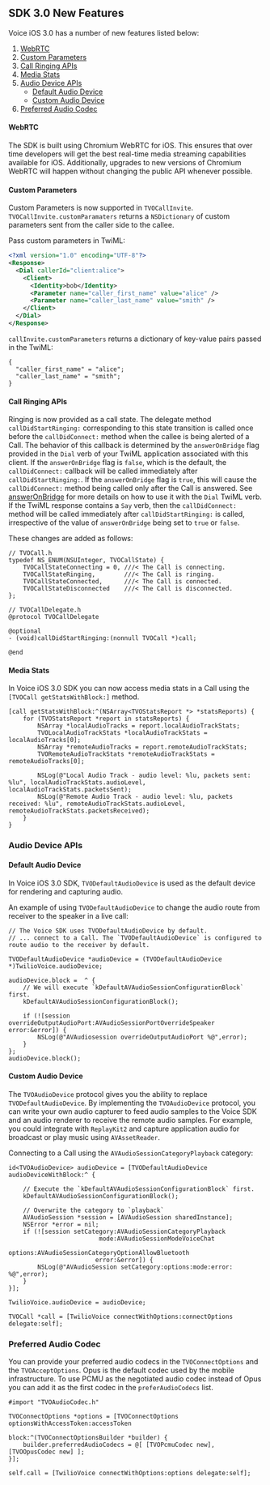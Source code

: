 ## SDK 3.0 New Features
Voice iOS 3.0 has a number of new features listed below:

1. [WebRTC](#webrtc)
2. [Custom Parameters](#custom-parameters)
3. [Call Ringing APIs](#call-ringing-apis)
4. [Media Stats](#media-stats)
5. [Audio Device APIs](#audio-device-apis)
    * [Default Audio Device](#default-audio-device)
    * [Custom Audio Device](#custom-audio-device)
6. [Preferred Audio Codec](#preferred-audio-codec)

#### <a name="webrtc"></a>WebRTC
The SDK is built using Chromium WebRTC for iOS. This ensures that over time developers will get the best real-time media streaming capabilities available for iOS. Additionally, upgrades to new versions of Chromium WebRTC will happen without changing the public API whenever possible.

#### <a name="custom-parameters"></a>Custom Parameters
Custom Parameters is now supported in `TVOCallInvite`. `TVOCallInvite.customParamaters` returns a `NSDictionary` of custom parameters sent from the caller side to the callee.

Pass custom parameters in TwiML:

```.xml
<?xml version="1.0" encoding="UTF-8"?>
<Response>
  <Dial callerId="client:alice">
    <Client>
      <Identity>bob</Identity>
      <Parameter name="caller_first_name" value="alice" />
      <Parameter name="caller_last_name" value="smith" />
    </Client>
  </Dial>
</Response>
```

`callInvite.customParameters` returns a dictionary of key-value pairs passed in the TwiML:

```.objc
{
  "caller_first_name" = "alice";
  "caller_last_name" = "smith";
}
```

#### <a name="call-ringing-apis"></a>Call Ringing APIs
Ringing is now provided as a call state. The delegate method `callDidStartRinging:` corresponding to this state transition is called once before the `callDidConnect:` method when the callee is being alerted of a Call. The behavior of this callback is determined by the `answerOnBridge` flag provided in the `Dial` verb of your TwiML application associated with this client. If the `answerOnBridge` flag is `false`, which is the default, the `callDidConnect:` callback will be called immediately after `callDidStartRinging:`. If the `answerOnBridge` flag is `true`, this will cause the `callDidConnect:` method being called only after the Call is answered. See [answerOnBridge](https://www.twilio.com/docs/voice/twiml/dial#answeronbridge) for more details on how to use it with the `Dial` TwiML verb. If the TwiML response contains a `Say` verb, then the `callDidConnect:` method will be called immediately after `callDidStartRinging:` is called, irrespective of the value of `answerOnBridge` being set to `true` or `false`.

These changes are added as follows:

```.objc
// TVOCall.h
typedef NS_ENUM(NSUInteger, TVOCallState) {
    TVOCallStateConnecting = 0, ///< The Call is connecting.
    TVOCallStateRinging,        ///< The Call is ringing.
    TVOCallStateConnected,      ///< The Call is connected.
    TVOCallStateDisconnected    ///< The Call is disconnected.
};

// TVOCallDelegate.h
@protocol TVOCallDelegate

@optional
- (void)callDidStartRinging:(nonnull TVOCall *)call;

@end
```

#### <a name="media-stats"></a>Media Stats
In Voice iOS 3.0 SDK you can now access media stats in a Call using the `[TVOCall getStatsWithBlock:]` method. 

```.objc
[call getStatsWithBlock:^(NSArray<TVOStatsReport *> *statsReports) {
    for (TVOStatsReport *report in statsReports) {
        NSArray *localAudioTracks = report.localAudioTrackStats;
        TVOLocalAudioTrackStats *localAudioTrackStats = localAudioTracks[0];
        NSArray *remoteAudioTracks = report.remoteAudioTrackStats;
        TVORemoteAudioTrackStats *remoteAudioTrackStats = remoteAudioTracks[0];

        NSLog(@"Local Audio Track - audio level: %lu, packets sent: %lu", localAudioTrackStats.audioLevel, localAudioTrackStats.packetsSent);
        NSLog(@"Remote Audio Track - audio level: %lu, packets received: %lu", remoteAudioTrackStats.audioLevel, remoteAudioTrackStats.packetsReceived);
    }
}
```
### <a name="audio-device-apis"></a>Audio Device APIs

#### <a name="default-audio-device"></a>Default Audio Device
In Voice iOS 3.0 SDK, `TVODefaultAudioDevice` is used as the default device for rendering and capturing audio.

An example of using `TVODefaultAudioDevice` to change the audio route from receiver to the speaker in a live call:

```.objc
// The Voice SDK uses TVODefaultAudioDevice by default.
// ... connect to a Call. The `TVODefaultAudioDevice` is configured to route audio to the receiver by default.

TVODefaultAudioDevice *audioDevice = (TVODefaultAudioDevice *)TwilioVoice.audioDevice;

audioDevice.block =  ^ {
    // We will execute `kDefaultAVAudioSessionConfigurationBlock` first.
    kDefaultAVAudioSessionConfigurationBlock();

    if (![session overrideOutputAudioPort:AVAudioSessionPortOverrideSpeaker error:&error]) {
        NSLog(@"AVAudiosession overrideOutputAudioPort %@",error);
    }
};
audioDevice.block();
```

#### <a name="custom-audio-device"></a>Custom Audio Device
The `TVOAudioDevice` protocol gives you the ability to replace `TVODefaultAudioDevice`. By implementing the `TVOAudioDevice` protocol, you can write your own audio capturer to feed audio samples to the Voice SDK and an audio renderer to receive the remote audio samples. For example, you could integrate with `ReplayKit2` and capture application audio for broadcast or play music using `AVAssetReader`.

Connecting to a Call using the `AVAudioSessionCategoryPlayback` category:

```.objc
id<TVOAudioDevice> audioDevice = [TVODefaultAudioDevice audioDeviceWithBlock:^ {

    // Execute the `kDefaultAVAudioSessionConfigurationBlock` first.
    kDefaultAVAudioSessionConfigurationBlock();

    // Overwrite the category to `playback`
    AVAudioSession *session = [AVAudioSession sharedInstance];
    NSError *error = nil;
    if (![session setCategory:AVAudioSessionCategoryPlayback
                         mode:AVAudioSessionModeVoiceChat
                      options:AVAudioSessionCategoryOptionAllowBluetooth
                        error:&error]) {
        NSLog(@"AVAudioSession setCategory:options:mode:error: %@",error);
    }
}];

TwilioVoice.audioDevice = audioDevice;

TVOCall *call = [TwilioVoice connectWithOptions:connectOptions delegate:self];
```

### <a name="preferred-audio-codec"></a>Preferred Audio Codec
You can provide your preferred audio codecs in the `TVOConnectOptions` and the `TVOAcceptOptions`. Opus is the default codec used by the mobile infrastructure. To use PCMU as the negotiated audio codec instead of Opus you can add it as the first codec in the `preferAudioCodecs` list.

```.objc
#import "TVOAudioCodec.h"

TVOConnectOptions *options = [TVOConnectOptions optionsWithAccessToken:accessToken
                                                                 block:^(TVOConnectOptionsBuilder *builder) {
    builder.preferredAudioCodecs = @[ [TVOPcmuCodec new], [TVOOpusCodec new] ];
}];

self.call = [TwilioVoice connectWithOptions:options delegate:self];
```
